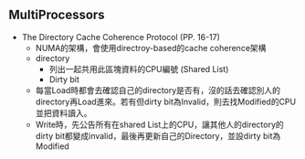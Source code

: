 ## MultiProcessors
- The Directory Cache Coherence Protocol (PP. 16-17)
	- NUMA的架構，會使用directroy-based的cache coherence架構
	- directory
		- 列出一起共用此區塊資料的CPU編號 (Shared List)
		- Dirty bit
	- 每當Load時都會去確認自己的directory是否有，沒的話去確認別人的directory再Load進來。若有但dirty bit為Invalid，則去找Modified的CPU並把資料讀入。
	- Write時，先公告所有在shared List上的CPU，讓其他人的directory的dirty bit都變成invalid，最後再更新自己的Directory，並設dirty bit為Modified